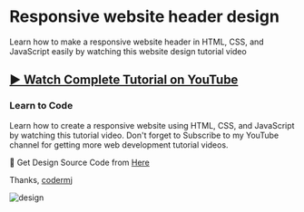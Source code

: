 # Responsive website header design
Learn how to make a responsive website header in HTML, CSS, and JavaScript easily by watching this website design tutorial video
## [▶️ Watch Complete Tutorial on YouTube](https://youtu.be/hT2WGhZnBdk)
### Learn to Code

Learn how to create a responsive website using HTML, CSS, and JavaScript by watching this tutorial video. Don't forget to Subscribe to my YouTube channel for getting more web development tutorial videos.

🎁 Get Design Source Code from [Here](https://www.buymeacoffee.com/the.codermj/e/187231)

Thanks,
[codermj](https://www.youtube.com/@the.codermj/)

![design](https://github.com/mjshofy/23-01-09-header-responsive-website/assets/76812554/c1846206-fdbe-4d86-a5fe-e8a13c3b5b77)
